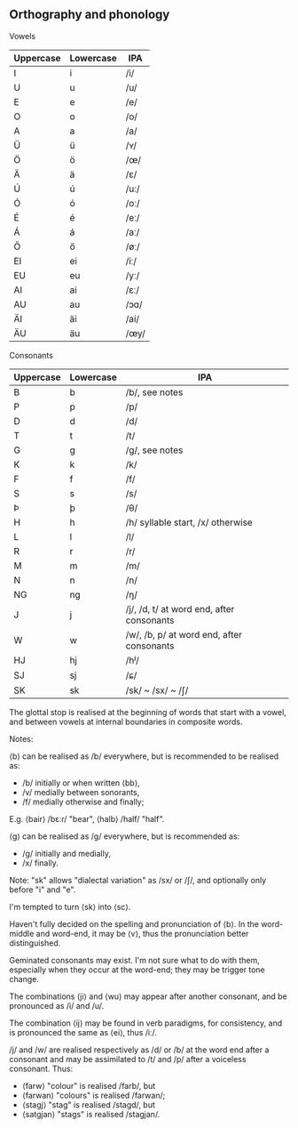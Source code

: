 ## Orthography and phonology

Vowels

| Uppercase | Lowercase | IPA                               |
| --------- | --------- | --------------------------------- |
| I         | i         | /i/                               |
| U         | u         | /u/                               |
| E         | e         | /e/                               |
| O         | o         | /o/                               |
| A         | a         | /a/                               |
| Ü         | ü         | /ʏ/                               |
| Ö         | ö         | /œ/                               |
| Ä         | ä         | /ɛ/                               |
| Ú         | ú         | /uː/                              |
| Ó         | ó         | /oː/                              |
| É         | é         | /eː/                              |
| Á         | á         | /aː/                              |
| Ő         | ő         | /øː/                              |
| EI        | ei        | /iː/                              |
| EU        | eu        | /yː/                              |
| AI        | ai        | /ɛː/                              |
| AU        | au        | /ɔɑ/                              |
| ÄI        | äi        | /ai/                              |
| ÄU        | äu        | /œy/                              |

Consonants

| Uppercase | Lowercase | IPA                               |
| --------- | --------- | --------------------------------- |
| B         | b         | /b/, see notes                    |
| P         | p         | /p/                               |
| D         | d         | /d/                               |
| T         | t         | /t/                               |
| G         | g         | /g/, see notes                    |
| K         | k         | /k/                               |
| F         | f         | /f/                               |
| S         | s         | /s/                               |
| Þ         | þ         | /θ/                               |
| H         | h         | /h/ syllable start, /x/ otherwise |
| L         | l         | /l/                               |
| R         | r         | /r/                               |
| M         | m         | /m/                               |
| N         | n         | /n/                               |
| NG        | ng        | /ŋ/                               |
| J         | j         | /j/, /d, t/ at word end, after consonants                               |
| W         | w         | /w/, /b, p/ at word end, after consonants                               |
| HJ        | hj        | /hʲ/                              |
| SJ        | sj        | /ɕ/                               |
| SK        | sk        | /sk/ ~ /sx/ ~ /ʃ/                 |

The glottal stop is realised at the beginning of words that start with a vowel,
and between vowels at internal boundaries in composite words.

Notes:

⟨b⟩ can be realised as /b/ everywhere, but is recommended to be realised as:

- /b/ initially or when written ⟨bb⟩,
- /v/ medially between sonorants,
- /f/ medially otherwise and finally;

E.g. ⟨bair⟩ /bɛːr/ "bear", ⟨halb⟩ /half/ "half".

⟨g⟩ can be realised as /g/ everywhere, but is recommended as:

- /g/ initially and medially,
- /x/ finally.

Note: "sk" allows "dialectal variation" as /sx/ or /ʃ/, and optionally only
before "i" and "e".

I'm tempted to turn ⟨sk⟩ into ⟨sc⟩.

Haven't fully decided on the spelling and pronunciation of ⟨b⟩. In the
word-middle and word-end, it may be ⟨v⟩, thus the pronunciation better
distinguished.

Geminated consonants may exist. I'm not sure what to do with them, especially
when they occur at the word-end; they may be trigger tone change.

The combinations ⟨ji⟩ and ⟨wu⟩ may appear after another consonant, and be
pronounced as /i/ and /u/.

The combination ⟨ij⟩ may be found in verb paradigms, for consistency, and is
pronounced the same as ⟨ei⟩, thus /iː/.

/j/ and /w/ are realised respectively as /d/ or /b/ at the word end after a consonant and may be assimilated to /t/ and /p/ after a voiceless consonant. Thus: 

- ⟨farw⟩ "colour" is realised /farb/, but
- ⟨farwan⟩ "colours" is realised /farwan/;
- ⟨stagj⟩ "stag" is realised /stagd/, but
- ⟨satgjan⟩ "stags" is realised /stagjan/.